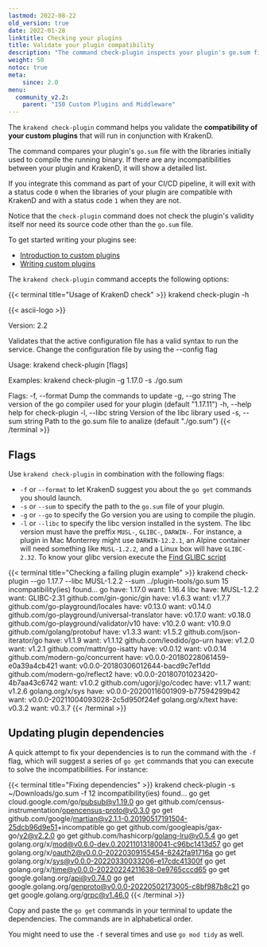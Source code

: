```yaml
---
lastmod: 2022-08-22
old_version: true
date: 2022-01-28
linktitle: Checking your plugins
title: Validate your plugin compatibility
description: "The command check-plugin inspects your plugin's go.sum file to find incompatibilities. Use it in your CI/CD pipeline for a seamless integration experience"
weight: 50
notoc: true
meta:
    since: 2.0
menu:
  community_v2.2:
    parent: "150 Custom Plugins and Middleware"
---
```

The `krakend check-plugin` command helps you validate the **compatibility of your custom plugins** that will run in conjunction with KrakenD.

The command compares your plugin's `go.sum` file with the libraries initially used to compile the running binary. If there are any incompatibilities between your plugin and KrakenD, it will show a detailed list.

If you integrate this command as part of your CI/CD pipeline, it will exit with a status code `0` when the libraries of your plugin are compatible with KrakenD and with a status code `1` when they are not.

Notice that the `check-plugin` command does not check the plugin's validity itself nor need its source code other than the `go.sum` file.

To get started writing your plugins see:

- [Introduction to custom plugins](/docs/v2.2/extending/)
- [Writing custom plugins](/docs/v2.2/extending/writing-plugins/)

The `krakend check-plugin` command accepts the following options:

{{< terminal title="Usage of KrakenD check" >}}
krakend check-plugin -h

{{< ascii-logo >}}

Version: 2.2

Validates that the active configuration file has a valid syntax to run the service.
Change the configuration file by using the --config flag

Usage:
  krakend check-plugin [flags]

Examples:
krakend check-plugin -g 1.17.0 -s ./go.sum

Flags:
  -f, --format        Dump the commands to update
  -g, --go string     The version of the go compiler used for your plugin (default "1.17.11")
  -h, --help          help for check-plugin
  -l, --libc string   Version of the libc library used
  -s, --sum string    Path to the go.sum file to analize (default "./go.sum")
{{< /terminal >}}

## Flags
Use `krakend check-plugin` in combination with the following flags:

- `-f` or `--format` to let KrakenD suggest you about the `go get` commands you should launch.
- `-s` or `--sum` to specify the path to the `go.sum` file of your plugin.
- `-g` or `--go` to specify the Go version you are using to compile the plugin.
- `-l` or `--libc` to specify the libc version installed in the system. The libc version must have the preffix `MUSL-`, `GLIBC-`, `DARWIN-`. For instance, a plugin in Mac Monterrey might use `DARWIN-12.2.1`, an Alpine container will need something like `MUSL-1.2.2`, and a Linux box will have `GLIBC-2.32`. To know your glibc version execute the [Find GLIBC script](https://github.com/krakend/krakend-ce/blob/master/find_glibc.sh)


{{< terminal title="Checking a failing plugin example" >}}
krakend check-plugin --go 1.17.7 --libc MUSL-1.2.2 --sum ../plugin-tools/go.sum
15 incompatibility(ies) found...
go
    have: 1.17.0
    want: 1.16.4
libc
    have: MUSL-1.2.2
    want: GLIBC-2.31
github.com/gin-gonic/gin
    have: v1.6.3
    want: v1.7.7
github.com/go-playground/locales
    have: v0.13.0
    want: v0.14.0
github.com/go-playground/universal-translator
    have: v0.17.0
    want: v0.18.0
github.com/go-playground/validator/v10
    have: v10.2.0
    want: v10.9.0
github.com/golang/protobuf
    have: v1.3.3
    want: v1.5.2
github.com/json-iterator/go
    have: v1.1.9
    want: v1.1.12
github.com/leodido/go-urn
    have: v1.2.0
    want: v1.2.1
github.com/mattn/go-isatty
    have: v0.0.12
    want: v0.0.14
github.com/modern-go/concurrent
    have: v0.0.0-20180228061459-e0a39a4cb421
    want: v0.0.0-20180306012644-bacd9c7ef1dd
github.com/modern-go/reflect2
    have: v0.0.0-20180701023420-4b7aa43c6742
    want: v1.0.2
github.com/ugorji/go/codec
    have: v1.1.7
    want: v1.2.6
golang.org/x/sys
    have: v0.0.0-20200116001909-b77594299b42
    want: v0.0.0-20211004093028-2c5d950f24ef
golang.org/x/text
    have: v0.3.2
    want: v0.3.7
{{< /terminal >}}

## Updating plugin dependencies
A quick attempt to fix your dependencies is to run the command with the `-f` flag, which will suggest a series of `go get` commands that you can execute to solve the incompatibilities. For instance:

{{< terminal title="Fixing dependencies" >}}
krakend check-plugin -s ~/Downloads/go.sum -f
12 incompatibility(ies) found...
go get cloud.google.com/go/pubsub@v1.19.0
go get github.com/census-instrumentation/opencensus-proto@v0.3.0
go get github.com/google/martian@v2.1.1-0.20190517191504-25dcb96d9e51+incompatible
go get github.com/googleapis/gax-go/v2@v2.2.0
go get github.com/hashicorp/golang-lru@v0.5.4
go get golang.org/x/mod@v0.6.0-dev.0.20211013180041-c96bc1413d57
go get golang.org/x/oauth2@v0.0.0-20220309155454-6242fa91716a
go get golang.org/x/sys@v0.0.0-20220330033206-e17cdc41300f
go get golang.org/x/time@v0.0.0-20220224211638-0e9765cccd65
go get google.golang.org/api@v0.74.0
go get google.golang.org/genproto@v0.0.0-20220502173005-c8bf987b8c21
go get google.golang.org/grpc@v1.46.0
{{< /terminal >}}

Copy and paste the `go get` commands in your terminal to update the dependencies. The commands are in alphabetical order.

You might need to use the `-f` several times and use `go mod tidy` as well.